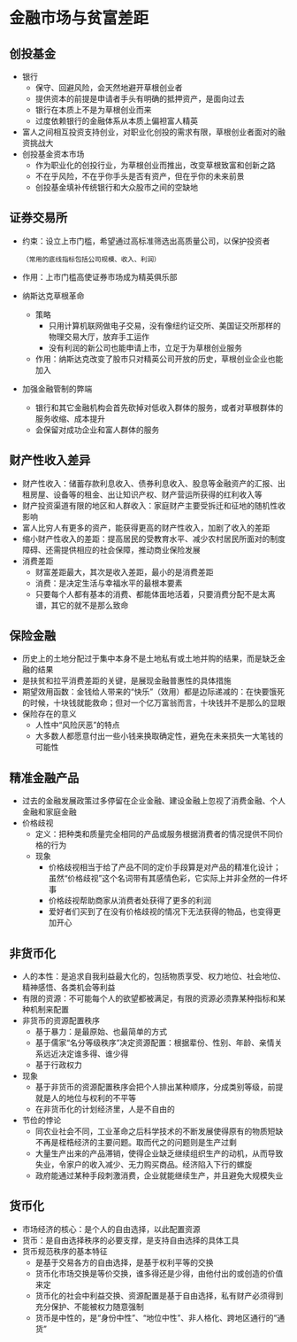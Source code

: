 # 金融市场与贫富差距

## 创投基金
- 银行
	- 保守、回避风险，会天然地避开草根创业者
	- 提供资本的前提是申请者手头有明确的抵押资产，是面向过去
	- 银行在本质上不是为草根创业而来
	- 过度依赖银行的金融体系从本质上偏袒富人精英
- 富人之间相互投资支持创业，对职业化创投的需求有限，草根创业者面对的融资挑战大
- 创投基金资本市场
	- 作为职业化的创投行业，为草根创业而推出，改变草根致富和创新之路
	- 不在乎风险，不在乎你手头是否有资产，但在乎你的未来前景
	- 创投基金填补传统银行和大众股市之间的空缺地

## 证券交易所
- 约束：设立上市门槛，希望通过高标准筛选出高质量公司，以保护投资者

	```
	（常用的底线指标包括公司规模、收入、利润）
	```
- 作用：上市门槛高使证券市场成为精英俱乐部
- 纳斯达克草根革命
	- 策略
		- 只用计算机联网做电子交易，没有像纽约证交所、美国证交所那样的物理交易大厅，放弃手工运作
		- 没有利润的新公司也能申请上市，立足于为草根创业服务
	- 作用：纳斯达克改变了股市只对精英公司开放的历史，草根创业企业也能加入
- 加强金融管制的弊端
	- 银行和其它金融机构会首先砍掉对低收入群体的服务，或者对草根群体的服务收缩、成本提升
	- 会保留对成功企业和富人群体的服务

## 财产性收入差异
- 财产性收入：储蓄存款利息收入、债券利息收入、股息等金融资产的汇报、出租房屋、设备等的租金、出让知识产权、财产营运所获得的红利收入等
- 财产投资渠道有限的地区和人群收入：家庭财产主要受拆迁和征地的随机性收影响
- 富人比穷人有更多的资产，能获得更高的财产性收入，加剧了收入的差距
- 缩小财产性收入的差距：提高居民的受教育水平、减少农村居民所面对的制度障碍、还需提供相应的社会保障，推动商业保险发展
- 消费差距
	- 财富差距最大，其次是收入差距，最小的是消费差距
	- 消费：是决定生活与幸福水平的最根本要素
	- 只要每个人都有基本的消费、都能体面地活着，只要消费分配不是太离谱，其它的就不是那么致命

## 保险金融
- 历史上的土地分配过于集中本身不是土地私有或土地并购的结果，而是缺乏金融的结果
- 是扶贫和拉平消费差距的关键，是展现金融普惠性的具体措施
- 期望效用函数：金钱给人带来的“快乐”（效用）都是边际递减的：在快要饿死的时候，十块钱就能救命；但对一个亿万富翁而言，十块钱并不是那么的显眼
- 保险存在的意义
	- 人性中“风险厌恶”的特点
	- 大多数人都愿意付出一些小钱来换取确定性，避免在未来损失一大笔钱的可能性

## 精准金融产品
- 过去的金融发展政策过多停留在企业金融、建设金融上忽视了消费金融、个人金融和家庭金融
- 价格歧视
	- 定义：把种类和质量完全相同的产品或服务根据消费者的情况提供不同价格的行为
	- 现象
		- 价格歧视相当于给了产品不同的定价手段算是对产品的精准化设计；虽然“价格歧视”这个名词带有其感情色彩，它实际上并非全然的一件坏事
		- 价格歧视帮助商家从消费者处获得了更多的利润
		- 爱好者们买到了在没有价格歧视的情况下无法获得的物品，也变得更加开心

## 非货币化
- 人的本性：是追求自我利益最大化的，包括物质享受、权力地位、社会地位、精神感悟、各类机会等利益
- 有限的资源：不可能每个人的欲望都被满足，有限的资源必须靠某种指标和某种机制来配置
- 非货币的资源配置秩序
	- 基于暴力：是最原始、也最简单的方式
	- 基于儒家“名分等级秩序”决定资源配置：根据辈份、性别、年龄、亲情关系远近决定谁多得、谁少得
	- 基于行政权力
- 现象
	- 基于非货币的资源配置秩序会把个人排出某种顺序，分成类别等级，前提就是人的地位与权利的不平等
	- 在非货币化的计划经济里，人是不自由的
- 节俭的悖论
	- 同农业社会不同，工业革命之后科学技术的不断发展使得原有的物质短缺不再是桎梏经济的主要问题。取而代之的问题则是生产过剩
	- 大量生产出来的产品滞销，使得企业缺乏继续组织生产的动机，从而导致失业，令家户的收入减少、无力购买商品。经济陷入下行的螺旋
	- 政府能通过某种手段刺激消费，企业就能继续生产，并且避免大规模失业

## 货币化
- 市场经济的核心：是个人的自由选择，以此配置资源
- 货币：是自由选择秩序的必要支撑，是支持自由选择的具体工具
- 货币规范秩序的基本特征
	- 是基于交易各方的自由选择，是基于权利平等的交换
	- 货币化市场交换是等价交换，谁多得还是少得，由他付出的或创造的价值来定
	- 货币化的社会中利益交换、资源配置是基于自由选择，私有财产必须得到充分保护、不能被权力随意强制
	- 货币是中性的，是“身份中性”、“地位中性”、非人格化、跨地区通行的“通货”
